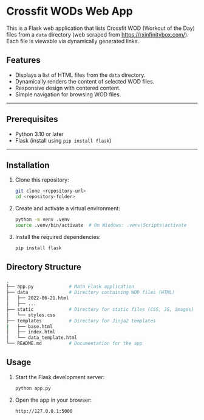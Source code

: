 # Crossfit WODs Web App

This is a Flask web application that lists Crossfit WOD (Workout of the Day) files from a `data` directory (web scraped from https://rxinfinitybox.com/). Each file is viewable via dynamically generated links.

## Features
- Displays a list of HTML files from the `data` directory.
- Dynamically renders the content of selected WOD files.
- Responsive design with centered content.
- Simple navigation for browsing WOD files.

---

## Prerequisites

- Python 3.10 or later
- Flask (install using `pip install flask`)

---

## Installation

1. Clone this repository:
   ```bash
   git clone <repository-url>
   cd <repository-folder>
   ```

2. Create and activate a virtual environment:
    ```bash
    python -m venv .venv
    source .venv/bin/activate  # On Windows: .venv\Scripts\activate
    ```
3. Install the required dependencies:
    ```bash
    pip install flask
    ```

## Directory Structure
```bash
.
├── app.py             # Main Flask application
├── data               # Directory containing WOD files (HTML)
│   ├── 2022-06-21.html
│   ├── ...
├── static             # Directory for static files (CSS, JS, images)
│   └── styles.css
├── templates          # Directory for Jinja2 templates
|   ├── base.html
│   ├── index.html
│   └── data_template.html
└── README.md          # Documentation for the app
```

## Usage

1. Start the Flask development server:
    ```bash
    python app.py
    ```
2. Open the app in your browser:
    ```bash
    http://127.0.0.1:5000
    ```